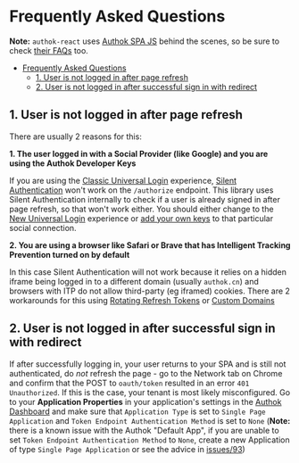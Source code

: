 # Frequently Asked Questions

**Note:** `authok-react` uses [Authok SPA JS](https://github.com/authok/authok-spa-js) behind the scenes, so be sure to check [their FAQs](https://github.com/authok/authok-spa-js/blob/master/FAQ.md) too.

- [Frequently Asked Questions](#frequently-asked-questions)
  - [1. User is not logged in after page refresh](#1-user-is-not-logged-in-after-page-refresh)
  - [2. User is not logged in after successful sign in with redirect](#2-user-is-not-logged-in-after-successful-sign-in-with-redirect)

## 1. User is not logged in after page refresh

There are usually 2 reasons for this:

**1. The user logged in with a Social Provider (like Google) and you are using the Authok Developer Keys**

If you are using the [Classic Universal Login](https://authok.cn/docs/universal-login/classic) experience, [Silent Authentication](https://authok.cn/docs/authorization/configure-silent-authentication) won't work on the `/authorize` endpoint. This library uses Silent Authentication internally to check if a user is already signed in after page refresh, so that won't work either. You should either change to the [New Universal Login](https://authok.cn/docs/universal-login/new-experience) experience or [add your own keys](https://authok.cn/docs/connections/identity-providers-social) to that particular social connection.

**2. You are using a browser like Safari or Brave that has Intelligent Tracking Prevention turned on by default**

In this case Silent Authentication will not work because it relies on a hidden iframe being logged in to a different domain (usually `authok.cn`) and browsers with ITP do not allow third-party (eg iframed) cookies. There are 2 workarounds for this using [Rotating Refresh Tokens](https://authok.cn/docs/tokens/refresh-tokens/refresh-token-rotation) or [Custom Domains](https://authok.cn/docs/custom-domains)

## 2. User is not logged in after successful sign in with redirect

If after successfully logging in, your user returns to your SPA and is still not authenticated, do _not_ refresh the page - go to the Network tab on Chrome and confirm that the POST to `oauth/token` resulted in an error `401 Unauthorized`. If this is the case, your tenant is most likely misconfigured. Go to your **Application Properties** in your application's settings in the [Authok Dashboard](https://manage.authok.cn) and make sure that `Application Type` is set to `Single Page Application` and `Token Endpoint Authentication Method` is set to `None` (**Note:** there is a known issue with the Authok "Default App", if you are unable to set `Token Endpoint Authentication Method` to `None`, create a new Application of type `Single Page Application` or see the advice in [issues/93](https://github.com/authok/authok-react/issues/93#issuecomment-673431605))
